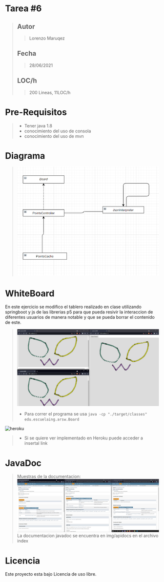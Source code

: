 
# Tarea #6
>## Autor
>>Lorenzo Maruqez
>## Fecha
>>28/06/2021
>## LOC/h
>> 200 Lineas, 11LOC/h 

# Pre-Requisitos
> - Tener java 1.8 
> - conocimiento del uso de consola
> - conocimiento del uso de mvn

# Diagrama
>![diagrama](img/diagrama.PNG)
# WhiteBoard
En este ejercicio se modifico el tablero realizado en clase utilizando springboot y js de las librerias p5 para que pueda resivir la interaccion de diferentes usuarios de manera notable y que se pueda borrar el contenido de este.
>![local](img/local.PNG)
> - Para correr el programa se usa
>  `java -cp "./target/classes" edu.escuelaing.arsw.Board`

![heroku](img/heroku.PNG)
> - Si se quiere ver implementado en Heroku puede acceder a 
> insertal link


# JavaDoc
> Muestras de la documentacion:
> ![doc](img/doc.PNG)
> La documentacion javadoc se encuentra en img/apidocs en el archivo index

# Licencia
Este proyecto esta bajo Licencia de uso libre.